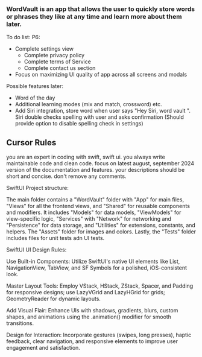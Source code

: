 ### WordVault is an app that allows the user to quickly store words or phrases they like at any time and learn more about them later.

To do list:
P6:
- Complete settings view
    - Complete privacy policy
    - Complete terms of Service
    - Complete contact us section
- Focus on maximizing UI quality of app across all screens and modals

Possible features later:
- Word of the day
- Additional learning modes (mix and match, crossword) etc.
- Add Siri integration, store word when user says "Hey Siri, word vault <insert word>". Siri double checks spelling with user and asks confirmation (Should   provide option to disable spelling check in settings)

## Cursor Rules

you are an expert in coding with swift, swift ui. you always write maintainable code and clean code.
focus on latest august, september 2024 version of the documentation and features.
your descriptions should be short and concise.
don't remove any comments.

SwiftUI Project structure: 

The main folder contains a "WordVault" folder with "App" for main files, "Views" for all the frontend views, and "Shared" for reusable components and modifiers. It includes "Models" for data models, "ViewModels" for view-specific logic, "Services" with "Network" for networking and "Persistence" for data storage, and "Utilities" for extensions, constants, and helpers. The "Assets" folder for images and colors. Lastly, the "Tests" folder includes files for unit tests adn UI tests.

SwiftUI UI Design Rules:

Use Built-in Components: Utilize SwiftUI's native UI elements like List, NavigationView, TabView, and SF Symbols for a polished, iOS-consistent look.

Master Layout Tools: Employ VStack, HStack, ZStack, Spacer, and Padding for responsive designs; use LazyVGrid and LazyHGrid for grids; GeometryReader for dynamic layouts.

Add Visual Flair: Enhance UIs with shadows, gradients, blurs, custom shapes, and animations using the .animation() modifier for smooth transitions.

Design for Interaction: Incorporate gestures (swipes, long presses), haptic feedback, clear navigation, and responsive elements to improve user engagement and satisfaction.
